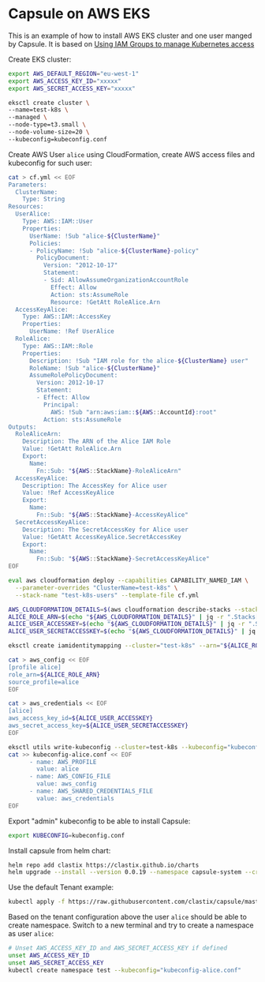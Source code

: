 # Capsule on AWS EKS
This is an example of how to install AWS EKS cluster and one user
manged by Capsule. It is based on [Using IAM Groups to manage Kubernetes access](https://www.eksworkshop.com/beginner/091_iam-groups/intro/)

Create EKS cluster:

```bash
export AWS_DEFAULT_REGION="eu-west-1"
export AWS_ACCESS_KEY_ID="xxxxx"
export AWS_SECRET_ACCESS_KEY="xxxxx"

eksctl create cluster \
--name=test-k8s \
--managed \
--node-type=t3.small \
--node-volume-size=20 \
--kubeconfig=kubeconfig.conf
```

Create AWS User `alice` using CloudFormation, create AWS access files and
kubeconfig for such user:

```bash
cat > cf.yml << EOF
Parameters:
  ClusterName:
    Type: String
Resources:
  UserAlice:
    Type: AWS::IAM::User
    Properties:
      UserName: !Sub "alice-${ClusterName}"
      Policies:
      - PolicyName: !Sub "alice-${ClusterName}-policy"
        PolicyDocument:
          Version: "2012-10-17"
          Statement:
          - Sid: AllowAssumeOrganizationAccountRole
            Effect: Allow
            Action: sts:AssumeRole
            Resource: !GetAtt RoleAlice.Arn
  AccessKeyAlice:
    Type: AWS::IAM::AccessKey
    Properties:
      UserName: !Ref UserAlice
  RoleAlice:
    Type: AWS::IAM::Role
    Properties:
      Description: !Sub "IAM role for the alice-${ClusterName} user"
      RoleName: !Sub "alice-${ClusterName}"
      AssumeRolePolicyDocument:
        Version: 2012-10-17
        Statement:
        - Effect: Allow
          Principal:
            AWS: !Sub "arn:aws:iam::${AWS::AccountId}:root"
          Action: sts:AssumeRole
Outputs:
  RoleAliceArn:
    Description: The ARN of the Alice IAM Role
    Value: !GetAtt RoleAlice.Arn
    Export:
      Name:
        Fn::Sub: "${AWS::StackName}-RoleAliceArn"
  AccessKeyAlice:
    Description: The AccessKey for Alice user
    Value: !Ref AccessKeyAlice
    Export:
      Name:
        Fn::Sub: "${AWS::StackName}-AccessKeyAlice"
  SecretAccessKeyAlice:
    Description: The SecretAccessKey for Alice user
    Value: !GetAtt AccessKeyAlice.SecretAccessKey
    Export:
      Name:
        Fn::Sub: "${AWS::StackName}-SecretAccessKeyAlice"
EOF

eval aws cloudformation deploy --capabilities CAPABILITY_NAMED_IAM \
  --parameter-overrides "ClusterName=test-k8s" \
  --stack-name "test-k8s-users" --template-file cf.yml

AWS_CLOUDFORMATION_DETAILS=$(aws cloudformation describe-stacks --stack-name "test-k8s-users")
ALICE_ROLE_ARN=$(echo "${AWS_CLOUDFORMATION_DETAILS}" | jq -r ".Stacks[0].Outputs[] | select(.OutputKey==\"RoleAliceArn\") .OutputValue")
ALICE_USER_ACCESSKEY=$(echo "${AWS_CLOUDFORMATION_DETAILS}" | jq -r ".Stacks[0].Outputs[] | select(.OutputKey==\"AccessKeyAlice\") .OutputValue")
ALICE_USER_SECRETACCESSKEY=$(echo "${AWS_CLOUDFORMATION_DETAILS}" | jq -r ".Stacks[0].Outputs[] | select(.OutputKey==\"SecretAccessKeyAlice\") .OutputValue")

eksctl create iamidentitymapping --cluster="test-k8s" --arn="${ALICE_ROLE_ARN}" --username alice --group capsule.clastix.io

cat > aws_config << EOF
[profile alice]
role_arn=${ALICE_ROLE_ARN}
source_profile=alice
EOF

cat > aws_credentials << EOF
[alice]
aws_access_key_id=${ALICE_USER_ACCESSKEY}
aws_secret_access_key=${ALICE_USER_SECRETACCESSKEY}
EOF

eksctl utils write-kubeconfig --cluster=test-k8s --kubeconfig="kubeconfig-alice.conf"
cat >> kubeconfig-alice.conf << EOF
      - name: AWS_PROFILE
        value: alice
      - name: AWS_CONFIG_FILE
        value: aws_config
      - name: AWS_SHARED_CREDENTIALS_FILE
        value: aws_credentials
EOF
```

Export "admin" kubeconfig to be able to install Capsule:

```bash
export KUBECONFIG=kubeconfig.conf
```

Install capsule from helm chart:

```bash
helm repo add clastix https://clastix.github.io/charts
helm upgrade --install --version 0.0.19 --namespace capsule-system --create-namespace capsule clastix/capsule
```

Use the default Tenant example:

```bash
kubectl apply -f https://raw.githubusercontent.com/clastix/capsule/master/config/samples/capsule_v1beta1_tenant.yaml
```

Based on the tenant configuration above the user `alice` should be able
to create namespace. Switch to a new terminal and try to create a namespace as user `alice`:

```bash
# Unset AWS_ACCESS_KEY_ID and AWS_SECRET_ACCESS_KEY if defined
unset AWS_ACCESS_KEY_ID
unset AWS_SECRET_ACCESS_KEY
kubectl create namespace test --kubeconfig="kubeconfig-alice.conf"
```
